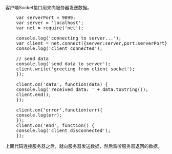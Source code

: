 客户端Socket接口用来向服务器发送数据。
<pre>
    var serverPort = 9099;
    var server = 'localhost';
    var net = require('net');

    console.log('connecting to server...');
    var client = net.connect({server:server,port:serverPort},function(){
    console.log('client connected');

    // send data
    console.log('send data to server');
    client.write('greeting from client socket');
    });

    client.on('data', function(data) {
    console.log('received data: ' + data.toString());
    client.end();
    });

    client.on('error',function(err){
    console.log(err);
    });
    client.on('end', function() {
    console.log('client disconnected');
    });
</pre>
上面代码连接服务器之后，就向服务器发送数据，然后监听服务器返回的数据。